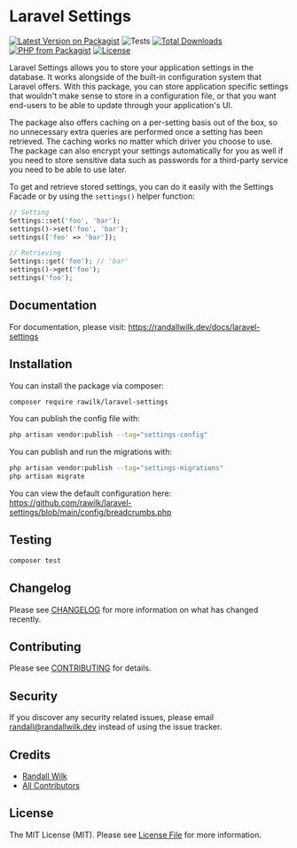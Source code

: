 # Laravel Settings

[![Latest Version on Packagist](https://img.shields.io/packagist/v/rawilk/laravel-settings.svg?style=flat-square)](https://packagist.org/packages/rawilk/laravel-settings)
![Tests](https://github.com/rawilk/laravel-settings/workflows/Tests/badge.svg?style=flat-square)
[![Total Downloads](https://img.shields.io/packagist/dt/rawilk/laravel-settings.svg?style=flat-square)](https://packagist.org/packages/rawilk/laravel-settings)
[![PHP from Packagist](https://img.shields.io/packagist/php-v/rawilk/laravel-settings?style=flat-square)](https://packagist.org/packages/rawilk/laravel-settings)
[![License](https://img.shields.io/github/license/rawilk/laravel-settings?style=flat-square)](https://github.com/rawilk/laravel-settings/blob/main/LICENSE.md)

Laravel Settings allows you to store your application settings in the database. It works alongside of the built-in configuration system that Laravel offers. With this package, you can store application specific settings that wouldn't make sense to store in a configuration file, or that you want end-users to be able to update through your application's UI.

The package also offers caching on a per-setting basis out of the box, so no unnecessary extra queries are performed once a setting has been retrieved. The caching works no matter which driver you choose to use. The package can also encrypt your settings automatically for you as well if you need to store sensitive data such as passwords for a third-party service you need to be able to use later.

To get and retrieve stored settings, you can do it easily with the Settings Facade or by using the `settings()` helper function:

```php
// Setting
Settings::set('foo', 'bar');
settings()->set('foo', 'bar');
settings(['foo' => 'bar']);

// Retrieving
Settings::get('foo'); // 'bar'
settings()->get('foo');
settings('foo');
```

## Documentation

For documentation, please visit: https://randallwilk.dev/docs/laravel-settings

## Installation

You can install the package via composer:

```bash
composer require rawilk/laravel-settings
```

You can publish the config file with:

```bash
php artisan vendor:publish --tag="settings-config"
```

You can publish and run the migrations with:

```bash
php artisan vendor:publish --tag="settings-migrations"
php artisan migrate
```

You can view the default configuration here: https://github.com/rawilk/laravel-settings/blob/main/config/breadcrumbs.php

## Testing

```bash
composer test
```

## Changelog

Please see [CHANGELOG](CHANGELOG.md) for more information on what has changed recently.

## Contributing

Please see [CONTRIBUTING](.github/CONTRIBUTING.md) for details.

## Security

If you discover any security related issues, please email randall@randallwilk.dev instead of using the issue tracker.

## Credits

-   [Randall Wilk](https://github.com/rawilk)
-   [All Contributors](../../contributors)

## License

The MIT License (MIT). Please see [License File](LICENSE.md) for more information.
